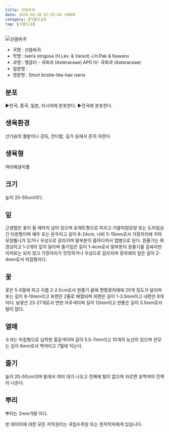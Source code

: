 ```yaml
---
title: 선씀바귀
date: 2024-04-28 02:55:48 +0800
category: [식물도감]
tag: [식물도감]
---
```




![선씀바귀](/fileUpload/plants/basic/Compositae/Ixeris/2777/1_th2.JPG)
- 국명 : 선씀바귀
- 학명 : Ixeris strigosa (H.Lév. & Vaniot) J.H.Pak & Kawano
- 과명 : 앵글러 - 국화과 (Asteraceae) APG Ⅳ- 국화과 (Asteraceae)
- 일본명 : 
- 영문명 : Short bristle-like-hair ixeris


## 분포
▶한국, 중국, 일본, 러시아에 분포한다.▶전국에 분포한다.
## 생육환경
산기슭의 풀밭이나 강둑, 잔디밭, 길가 등에서 흔히 자란다.
## 생육형
여러해살이풀
## 크기
높이 20-50cm이다.
## 잎
근생엽은 꽃이 필 때까지 남아 있으며 로제트형으로 퍼지고 거꿀피침모양 또는 도피침상 긴 타원형이며 예두 또는 둔두이고 길이 8-24cm, 나비 5-15mm로서 가장자리에 치아모양톱니가 있거나 우상으로 갈라지며 밑부분이 좁아다져서 엽병으로 된다. 원줄기는 화경상이고 1-2개의 잎이 달리며 줄기잎은 길이 1-4cm로서 밑부분이 원줄기를 감싸지만 이저로는 되지 않고 가장자리가 밋밋하거나 우상으로 갈라지며 꽃차례의 잎은 길이 2-4mm로서 피침형이다.
## 꽃
꽃은 5-6월에 피고 지름 2-2.5cm로서 원줄기 끝에 편평꽃차례에 20개 정도가 달리며 포는 길이 9-10mm이고 포편은 2줄로 배열되며 외편은 길이 1-3.5mm이고 내편은 8개이다. 낱꽃은 23-27개로서 연한 자주색이며 길이 12mm이고 판통은 길이 3.5mm로서 털이 없다.
## 열매
수과는 피침형으로 납작한 홍갈색이며 길이 5.5-7mm이고 10개의 능선이 있으며 관모는 길이 6mm로서 백색이고 7월에 익는다.
## 줄기
높이 20-50cm이며 밑에서 여러 대가 나오고 전체에 털이 없으며 자르면 유백색의 진액이 나온다.
## 뿌리
뿌리는 2mm가량 이다.






본 데이터에 대한 모든 저작권리는 국립수목원 또는 원저작자에게 있습니다.
